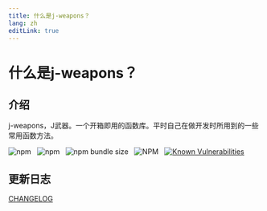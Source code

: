 ```yaml
---
title: 什么是j-weapons？
lang: zh
editLink: true
---
```


# 什么是j-weapons？

## 介绍
j-weapons，J武器。一个开箱即用的函数库。平时自己在做开发时所用到的一些常用函数方法。

<span>![npm](https://img.shields.io/npm/dm/j-weapons)
&nbsp;
![npm](https://img.shields.io/npm/v/j-weapons?color=%2346c018)
&nbsp;
![npm bundle size](https://img.shields.io/bundlephobia/min/j-weapons?color=%2346c018)
&nbsp;
![NPM](https://img.shields.io/npm/l/j-weapons?color=%2346c018)
&nbsp;
[![Known Vulnerabilities](https://snyk.io/test/github/GHBJayce/j-weapons/badge.svg?targetFile=package.json)](https://snyk.io/test/github/GHBJayce/j-weapons?targetFile=package.json)
</span>


## 更新日志

[CHANGELOG](https://github.com/GHBJayce/j-weapons/blob/master/CHANGELOG.md)
